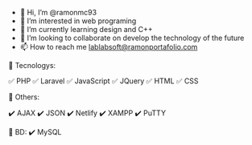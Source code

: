 - 👋 Hi, I’m @ramonmc93
- 👀 I’m interested in web programing
- 🌱 I’m currently learning design and C++
- 💞️ I’m looking to collaborate on develop the technology of the future
- 📫 How to reach me lablabsoft@ramonportafolio.com


:rocket: Tecnologys:

:white_check_mark: PHP
:white_check_mark: Laravel
:white_check_mark: JavaScript
:white_check_mark: JQuery
:white_check_mark: HTML
:white_check_mark: CSS

:rocket: Others:

:heavy_check_mark: AJAX
:heavy_check_mark: JSON
:heavy_check_mark: Netlify
:heavy_check_mark: XAMPP
:heavy_check_mark: PuTTY

:rocket: BD:
:heavy_check_mark: MySQL

<!---
ramonmc93/ramonmc93 is a ✨ special ✨ repository because its `README.md` (this file) appears on your GitHub profile.
You can click the Preview link to take a look at your changes.
--->
